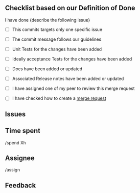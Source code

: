 ## Checklist based on our Definition of Done

<!---
Please, make sure you have changed the topic and also
described briefly what have you done. Thanks!
-->

I have done {describe the following issue}

- [ ] This commits targets only one specific issue
- [ ] The commit message follows our guidelines
- [ ] Unit Tests for the changes have been added
- [ ] Ideally acceptance Tests for the changes have been added
- [ ] Docs have been added or updated
- [ ] Associated Release notes have been added or updated
- [ ] I have assigned one of my peer to review this merge request
- [ ] I have checked how to create a [merge request]()


## Issues

<!---
Which issue this PR closes? It can close only one issue.
Which issues this PR references?
Please, specify all issues.
Format is: Closes #X or Refs #Y
Docs: https://docs.gitlab.com/ee/user/project/issues/closing_issues.html#via-merge-request
-->


## Time spent

<!---
This information is only required for statistics and analysis.
But we need to know exactly how much time you have spent,
please try to be as accurate as possible.
Format is: /spend 1h
Docs: https://docs.gitlab.com/ee/workflow/time_tracking.html
-->

/spend Xh


## Assignee

<!---
You need to assign your architect to review your merge request.
Format: /assign @username
Docs: https://docs.gitlab.com/ee/user/project/quick_actions.html
-->

/assign


## Feedback

<!---
Did you encounter any other problems you want to share with us?
Optional. Feel free to remove this section if you don't have any feedback.
-->


<!--- Thank you for you contribution! -->
